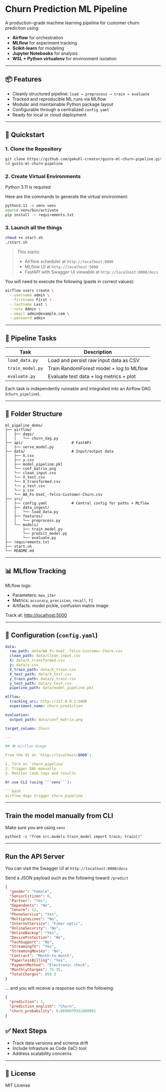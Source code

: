 # Churn Prediction ML Pipeline

A production-grade machine learning pipeline for customer churn prediction using:

- **Airflow** for orchestration
- **MLflow** for experiment tracking
- **Scikit-learn** for modeling
- **Jupyter Notebooks** for analysis
- **WSL + Python virtualenv** for environment isolation

---

## 📦 Features

- Cleanly structured pipeline: `load → preprocess → train → evaluate`
- Tracked and reproducible ML runs via MLflow
- Modular and maintainable Python package layout
- Configurable through a centralized `config.yaml`
- Ready for local or cloud deployment

---

## 🚀 Quickstart

### 1. Clone the Repository

```bash
git clone https://github.com/gakuhl-creator/gusto-ml-churn-pipeline.git
cd gusto-ml-churn-pipeline
```

### 2. Create Virtual Environments

Python 3.11 is required

Here are the commands to generate the virtual environment:

```bash
python3.11 -m venv venv
source venv/bin/activate
pip install -r requirements.txt
```


### 3. Launch all the things

```bash
chmod +x start.sh
./start.sh
```

> This starts:
> - Airflow scheduler at `http://localhost:8080`
> - MLflow UI at `http://localhost:5000`
> - FastAPI with Swagger UI viewable at `http://localhost:8000/docs`


You will need to execute the following (paste in correct values):
```bash
airflow users create \
  --username admin \
  --firstname First \
  --lastname Last \
  --role Admin \
  --email admin@example.com \
  --password admin
```

---

## 🧠 Pipeline Tasks

| Task          | Description                                   |
|---------------|-----------------------------------------------|
| `load_data.py`   | Load and persist raw input data as CSV       |
| `train_model.py` | Train RandomForest model + log to MLflow     |
| `evaluate.py`    | Evaluate test data + log metrics + plot      |

Each task is independently runnable and integrated into an Airflow DAG (`churn_pipeline`).

---

## 📁 Folder Structure

```
ml_pipeline_demo/
├── airflow/
│   ├── dags/
│   │   └── churn_dag.py
├── api/                      # FastAPi
│   ├── serve_model.py
├── data/                     # Input/output data
│   ├── X.csv
│   ├── y.csv
│   ├── model_pipeline.pkl
│   └── conf_matrix.png
│   └── clean_input.csv
│   └── X_test.csv
│   └── X_transformed.csv
│   └── y_test.csv
│   └── y.csv
│   └── WA_Fn-UseC_-Telco-Customer-Churn.csv
├── src/
│   ├── config.yaml           # Central config for paths + MLflow
│   ├── data_ingest/
│   │   └── load_data.py
│   ├── features/
│   │   └── preprocess.py
│   └── models/
│       ├── train_model.py
│       └── predict_model.py
│       └── evaluate.py
├── requirements.txt
├── start.sh
└── README.md
```

---

## 📊 MLflow Tracking

MLflow logs:

- Parameters: `max_iter`
- Metrics: `accuracy`, `precision`, `recall`, `f1`
- Artifacts: model pickle, confusion matrix image

Track at: [http://localhost:5000](http://localhost:5000)

---

## 🧬 Configuration (`config.yaml`)

```yaml
data:
  raw_path: data/WA_Fn-UseC_-Telco-Customer-Churn.csv
  clean_path: data/clean_input.csv
  X: data/X_transformed.csv
  y: data/y.csv
  X_train_path: data/X_train.csv
  X_test_path: data/X_test.csv
  y_train_path: data/y_train.csv
  y_test_path: data/y_test.csv
  pipeline_path: data/model_pipeline.pkl

mlflow:
  tracking_uri: http://127.0.0.1:5000
  experiment_name: churn_prediction

evaluation:
  output_path: data/conf_matrix.png

target_column: Churn

---

## 🛠️ Airflow Usage

From the UI at `http://localhost:8080`:

1. Turn on `churn_pipeline`
2. Trigger DAG manually
3. Monitor task logs and results

Or use CLI (using ```venv```):

```bash
airflow dags trigger churn_pipeline
```

---

## Train the model manually from CLI

Make sure you are using `venv`

```python3
python3 -c "from src.models.train_model import train; train()"
```

---

## Run the API Server

You can visit the Swagger UI at ```http://localhost:8000/docs```


Send a JSON payload such as the following toward  ```/predict```

```JSON
{
  "gender": "Female",
  "SeniorCitizen": 0,
  "Partner": "Yes",
  "Dependents": "No",
  "tenure": 12,
  "PhoneService": "Yes",
  "MultipleLines": "No",
  "InternetService": "Fiber optic",
  "OnlineSecurity": "No",
  "OnlineBackup": "Yes",
  "DeviceProtection": "No",
  "TechSupport": "No",
  "StreamingTV": "Yes",
  "StreamingMovies": "No",
  "Contract": "Month-to-month",
  "PaperlessBilling": "Yes",
  "PaymentMethod": "Electronic check",
  "MonthlyCharges": 75.35,
  "TotalCharges": 850.5
}
```

... and you will receive a response such the following:

```JSON
{
  "prediction": 1,
  "prediction_english": "Churn",
  "churn_probability": 0.6690679352888962
}
```


## ✅ Next Steps

- Track data versions and schema drift
- Include Infrasture as Code (IaC) tool
- Address scalability concerns

---

## 🧾 License

MIT License
